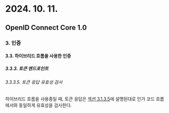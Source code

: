# 2024. 10. 11.

## OpenID Connect Core 1.0

### 3. 인증

#### 3.3. 하이브리드 흐름을 사용한 인증

##### 3.3.3. 토큰 엔드포인트

###### 3.3.3.5. 토큰 응답 유효성 검사

하이브리드 흐름을 사용중일 때, 토큰 응답은 [섹션 3.1.3.5][oidc-core-section-3-1-3-5]에 설명된대로 인가 코드 흐름에서와 동일하게 유효성을 검사한다.



[oidc-core-section-3-1-3-5]: https://openid.net/specs/openid-connect-core-1_0.html#TokenResponseValidation